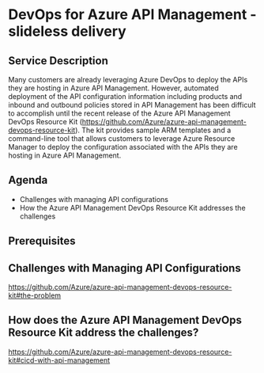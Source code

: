 # DevOps for Azure API Management - slideless delivery

## Service Description

Many customers are already leveraging Azure DevOps to deploy the APIs they are hosting in Azure API Management. However, automated deployment of the API configuration information including products and inbound and outbound policies stored in API Management has been difficult to accomplish until the recent release of the Azure API Management DevOps Resource Kit (https://github.com/Azure/azure-api-management-devops-resource-kit). The kit provides sample ARM templates and a command-line tool that allows customers to leverage Azure Resource Manager to deploy the configuration associated with the APIs they are hosting in Azure API Management.

## Agenda

- Challenges with managing API configurations
- How the Azure API Management DevOps Resource Kit addresses the challenges

## Prerequisites

## Challenges with Managing API Configurations

https://github.com/Azure/azure-api-management-devops-resource-kit#the-problem

## How does the Azure API Management DevOps Resource Kit address the challenges?

https://github.com/Azure/azure-api-management-devops-resource-kit#cicd-with-api-management
